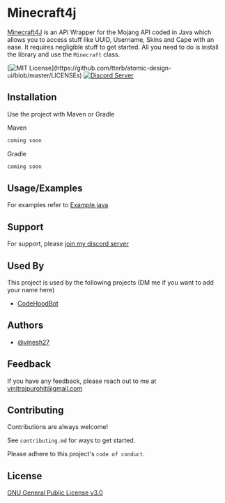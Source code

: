 
# Minecraft4j

[Minecraft4J](https://github.com/vinesh27/Minecraft4J) is an API Wrapper for the Mojang API coded in Java which allows you to access stuff like UUID, Username, Skins and Cape with an ease. It requires negligible stuff to get started. All you need to do is install the library and use the `Minecraft` class.

[![MIT License](https://img.shields.io/apm/l/atomic-design-ui.svg?)](https://github.com/tterb/atomic-design-ui/blob/master/LICENSEs)
[![Discord Server](https://img.shields.io/discord/955769173412315136)](https://discord.gg/FmrEZSwXE4)
## Installation

Use the project with Maven or Gradle

Maven
```xml
coming soon
```
Gradle
```groovy
coming soon
```
    
## Usage/Examples
For examples refer to [Example.java](https://github.com/vinesh27/Minecraft4J/blob/main/src/main/java/io/github/vinesh27/minecraf4j/Example.java)


## Support

For support, please [join my discord server](https://discord.gg/58PTwWGQpB)
## Used By

This project is used by the following projects (DM me if you want to add your name here)
- [CodeHoodBot](https://github.com/vinesh27/Code-Hood-Bot)
## Authors

- [@vinesh27](https://www.github.com/vinesh27)


## Feedback

If you have any feedback, please reach out to me at vinitrajpurohit@gmail.com


## Contributing

Contributions are always welcome!

See `contributing.md` for ways to get started.

Please adhere to this project's `code of conduct`.


## License

[GNU General Public License v3.0](https://github.com/vinesh27/Minecraft4J/blob/main/LICENSE)

